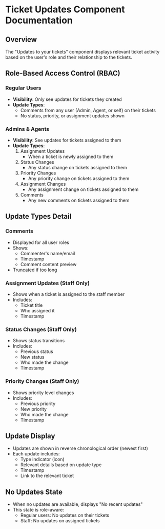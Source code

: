 # Ticket Updates Component Documentation

## Overview
The "Updates to your tickets" component displays relevant ticket activity based on the user's role and their relationship to the tickets.

## Role-Based Access Control (RBAC)

### Regular Users
- **Visibility**: Only see updates for tickets they created
- **Update Types**:
  - Comments from any user (Admin, Agent, or self) on their tickets
  - No status, priority, or assignment updates shown

### Admins & Agents
- **Visibility**: See updates for tickets assigned to them
- **Update Types**:
  1. Assignment Updates
     - When a ticket is newly assigned to them
  2. Status Changes
     - Any status change on tickets assigned to them
  3. Priority Changes
     - Any priority change on tickets assigned to them
  4. Assignment Changes
     - Any assignment change on tickets assigned to them
  5. Comments
     - Any new comments on tickets assigned to them

## Update Types Detail

### Comments
- Displayed for all user roles
- Shows:
  - Commenter's name/email
  - Timestamp
  - Comment content preview
- Truncated if too long

### Assignment Updates (Staff Only)
- Shows when a ticket is assigned to the staff member
- Includes:
  - Ticket title
  - Who assigned it
  - Timestamp

### Status Changes (Staff Only)
- Shows status transitions
- Includes:
  - Previous status
  - New status
  - Who made the change
  - Timestamp

### Priority Changes (Staff Only)
- Shows priority level changes
- Includes:
  - Previous priority
  - New priority
  - Who made the change
  - Timestamp

## Update Display
- Updates are shown in reverse chronological order (newest first)
- Each update includes:
  - Type indicator (icon)
  - Relevant details based on update type
  - Timestamp
  - Link to the relevant ticket

## No Updates State
- When no updates are available, displays "No recent updates"
- This state is role-aware:
  - Regular users: No updates on their tickets
  - Staff: No updates on assigned tickets 